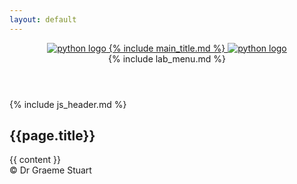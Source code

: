 ```yaml
---
layout: default
---
```


<header>
    <a href="/">
        <img src="{{ site.baseurl }}/img/python-logo-only.svg" class="logo" alt="python logo">
        {% include main_title.md %}
        <img src="{{ site.baseurl }}/img/js-logo.svg" class="logo" alt="python logo">
    </a>
    <div id="menuToggler">
        <div></div>
        <div></div>
        <div></div>
    </div>
    {% include lab_menu.md %}
</header>
<main>
    {% include js_header.md %}
    <h2>{{page.title}}</h2>
    {{ content }}
</main>
<footer>&copy; Dr Graeme Stuart</footer>